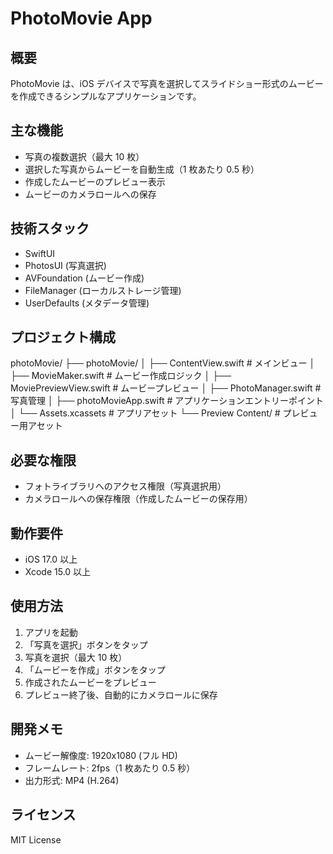 # PhotoMovie App

## 概要

PhotoMovie は、iOS デバイスで写真を選択してスライドショー形式のムービーを作成できるシンプルなアプリケーションです。

## 主な機能

- 写真の複数選択（最大 10 枚）
- 選択した写真からムービーを自動生成（1 枚あたり 0.5 秒）
- 作成したムービーのプレビュー表示
- ムービーのカメラロールへの保存

## 技術スタック

- SwiftUI
- PhotosUI (写真選択)
- AVFoundation (ムービー作成)
- FileManager (ローカルストレージ管理)
- UserDefaults (メタデータ管理)

## プロジェクト構成

photoMovie/
├── photoMovie/
│ ├── ContentView.swift # メインビュー
│ ├── MovieMaker.swift # ムービー作成ロジック
│ ├── MoviePreviewView.swift # ムービープレビュー
│ ├── PhotoManager.swift # 写真管理
│ ├── photoMovieApp.swift # アプリケーションエントリーポイント
│ └── Assets.xcassets # アプリアセット
└── Preview Content/ # プレビュー用アセット

## 必要な権限

- フォトライブラリへのアクセス権限（写真選択用）
- カメラロールへの保存権限（作成したムービーの保存用）

## 動作要件

- iOS 17.0 以上
- Xcode 15.0 以上

## 使用方法

1. アプリを起動
2. 「写真を選択」ボタンをタップ
3. 写真を選択（最大 10 枚）
4. 「ムービーを作成」ボタンをタップ
5. 作成されたムービーをプレビュー
6. プレビュー終了後、自動的にカメラロールに保存

## 開発メモ

- ムービー解像度: 1920x1080 (フル HD)
- フレームレート: 2fps（1 枚あたり 0.5 秒）
- 出力形式: MP4 (H.264)

## ライセンス

MIT License
